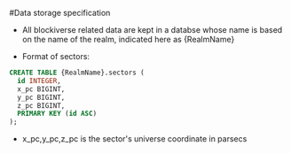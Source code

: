 
#Data storage specification

* All blockiverse related data are kept in a databse whose name is based on the name of the realm, indicated here as {RealmName}

* Format of sectors:
```SQL
CREATE TABLE {RealmName}.sectors (
  id INTEGER,
  x_pc BIGINT,
  y_pc BIGINT,
  z_pc BIGINT,
  PRIMARY KEY (id ASC)
);
```
 * x_pc,y_pc,z_pc is the sector's universe coordinate in parsecs
